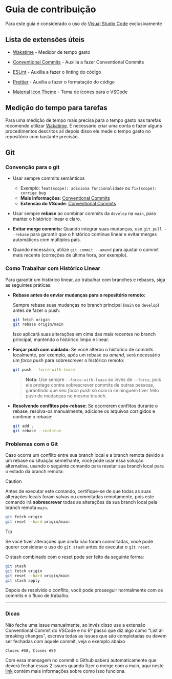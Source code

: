 # Guia de contribuição

Para este guia é considerado o uso do [Visual Studio Code](https://code.visualstudio.com/) exclusivamente

## Lista de extensões úteis

- [Wakatime](https://marketplace.visualstudio.com/items?itemName=wakatime.vscode-wakatime) - Medidor de tempo gasto

- [Conventional Commits](https://marketplace.visualstudio.com/items?itemName=vivaxy.vscode-conventional-commits) - Auxilia a fazer Conventional Commits

- [ESLint](https://marketplace.visualstudio.com/items?itemName=dbaeumer.vscode-eslint) - Auxilia a fazer o linting do código

- [Prettier](https://marketplace.visualstudio.com/items?itemName=esbenp.prettier-vscode) - Auxilia a fazer o formatação do código

- [Material Icon Theme](https://marketplace.visualstudio.com/items?itemName=PKief.material-icon-theme) - Tema de ícones para o VSCode

## Medição do tempo para tarefas

Para uma medição de tempo mais precisa para o tempo gasto nas tarefas recomendo utilizar [Wakatime](https://wakatime.com/vs-code). É necessário criar uma conta e fazer alguns procedimentos descritos ali depois disso ele mede o tempo gasto no repositório com bastante precisão

## Git

### Convenção para o git

- Usar sempre commits semânticos
  - Exemplo: `feat(scope): adiciona funcionalidade` ou `fix(scope): corrige bug`
  - **Mais informações**: [Conventional Commits](https://www.conventionalcommits.org/pt-br/)
  - **Extensão do VScode**: [Conventional Commits](https://marketplace.visualstudio.com/items?itemName=vivaxy.vscode-conventional-commits)

- Usar sempre **rebase** ao combinar commits da `develop` na `main`, para manter o histórico linear e claro.

- **Evitar merge commits:** Quando integrar suas mudanças, use `git pull --rebase` para garantir que o histórico continue linear e evitar merges automáticos com múltiplos pais.

- Quando necessário, utilize `git commit --amend` para ajustar o commit mais recente (correções de última hora, por exemplo).

### Como Trabalhar com Histórico Linear

Para garantir um histórico linear, ao trabalhar com branches e rebases, siga as seguintes práticas:

- **Rebase antes de enviar mudanças para o repositório remoto:**
  
  Sempre rebase suas mudanças no branch principal (`main` ou `develop`) antes de fazer o push:

  ```bash
  git fetch origin
  git rebase origin/main
  ```

  Isso aplicará suas alterações em cima das mais recentes no branch principal, mantendo o histórico limpo e linear.

- **Forçar push com cuidado:** Se você alterou o histórico de commits localmente, por exemplo, após um rebase ou *amend*, será necessário um *force push* para sobrescrever o histórico remoto:

  ```bash
  git push --force-with-lease
  ```

  > **Nota:** Use sempre `--force-with-lease` ao invés de `--force`, pois ele protege contra sobrescrever commits de outras pessoas, garantindo que seu *force push* só ocorra se ninguém tiver feito push de mudanças no mesmo branch.

- **Resolvendo conflitos pós-rebase:** Se ocorrerem conflitos durante o rebase, resolva-os manualmente, adicione os arquivos corrigidos e continue o rebase:

  ```bash
  git add .
  git rebase --continue
  ```

### Problemas com o Git

Caso ocorra um conflito entre sua branch local e a branch remota devido a um rebase ou situação semelhante, você pode usar essa solução alternativa, usando o seguinte comando para resetar sua branch local para o estado da branch remota:

> [!CAUTION]
> Antes de executar este comando, certifique-se de que todas as suas alterações locais foram salvas ou commitadas remotamente, pois este comando irá **sobrescrever** todas as alterações da sua branch local pela branch remota `main`.

```bash
git fetch origin
git reset --hard origin/main
```

> [!TIP]
> Se você tiver alterações que ainda não foram commitadas, você pode querer considerar o uso do `git stash` antes de executar o `git reset`.

O stash combinado com o reset pode ser feito da seguinte forma:

```bash
git stash
git fetch origin
git reset --hard origin/main
git stash apply
```

Depois de resolvido o conflito, você pode prosseguir normalmente com os commits e o fluxo de trabalho.

---

### Dicas

Não feche uma issue manualmente, ao invés disso use a extensão Conventional Commit do VSCode e no 6º passo que diz algo como "List all breaking changes", escreva todas as issues que são completadas ou devem ser fechadas com aquele commit, veja o exemplo abaixo

```
Closes #58, Closes #59
```

Com essa mensagem no commit o Github saberá automaticamente que deverá fechar essas 2 issues quando fizer o merge com a main, aqui neste [link](https://stackoverflow.com/questions/60027222/github-how-can-i-close-the-two-issues-with-commit-message) contém mais informações sobre como isso funciona.

<!-- TO DO:
## Coding conventions

> Code should be optimized for readability. Attach some custom style guide or reference some. i.e.:

In order to sanitize coding standards, please follow [this style guide](https://github.com/airbnb/javascript).
-->
